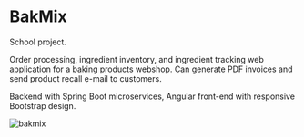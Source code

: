 # BakMix 
School project. 

Order processing, ingredient inventory, and ingredient tracking web application for a baking products webshop. Can generate PDF invoices and send product recall e-mail to customers.

Backend with Spring Boot microservices, Angular front-end with responsive Bootstrap design.

![bakmix](https://user-images.githubusercontent.com/58608713/124358386-551d9b80-dc20-11eb-9330-63acbfc21ad9.png)

